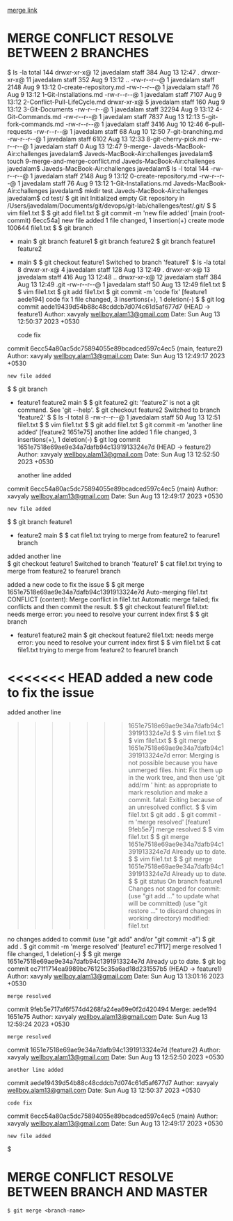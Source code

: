 [merge link](https://www.javatpoint.com/git-merge-and-merge-conflict)


# MERGE CONFLICT RESOLVE BETWEEN 2 BRANCHES

$ ls -la
total 144
drwxr-xr-x@ 12 javedalam  staff    384 Aug 13 12:47 .
drwxr-xr-x@ 11 javedalam  staff    352 Aug  9 13:12 ..
-rw-r--r--@  1 javedalam  staff   2148 Aug  9 13:12 0-create-repository.md
-rw-r--r--@  1 javedalam  staff     76 Aug  9 13:12 1-Git-Installations.md
-rw-r--r--@  1 javedalam  staff   7107 Aug  9 13:12 2-Conflict-Pull-LifeCycle.md
drwxr-xr-x@  5 javedalam  staff    160 Aug  9 13:12 3-Git-Documents
-rw-r--r--@  1 javedalam  staff  32294 Aug  9 13:12 4-Git-Commands.md
-rw-r--r--@  1 javedalam  staff   7837 Aug 13 12:13 5-git-fork-commands.md
-rw-r--r--@  1 javedalam  staff   3416 Aug 10 12:46 6-pull-requests
-rw-r--r--@  1 javedalam  staff     68 Aug 10 12:50 7-git-branching.md
-rw-r--r--@  1 javedalam  staff   6102 Aug 13 12:33 8-git-cherry-pick.md
-rw-r--r--@  1 javedalam  staff      0 Aug 13 12:47 9-merge-
Javeds-MacBook-Air:challenges javedalam$ 
Javeds-MacBook-Air:challenges javedalam$ touch 9-merge-and-merge-conflict.md
Javeds-MacBook-Air:challenges javedalam$ 
Javeds-MacBook-Air:challenges javedalam$ ls -l
total 144
-rw-r--r--@ 1 javedalam  staff   2148 Aug  9 13:12 0-create-repository.md
-rw-r--r--@ 1 javedalam  staff     76 Aug  9 13:12 1-Git-Installations.md
Javeds-MacBook-Air:challenges javedalam$ mkdir test
Javeds-MacBook-Air:challenges javedalam$ cd test/
$ git init
Initialized empty Git repository in /Users/javedalam/Documents/git/devops/git-lab/challenges/test/.git/
$ 
$ vim file1.txt
$ 
$ git add file1.txt 
$ git commit -m 'new file added'
[main (root-commit) 6ecc54a] new file added
 1 file changed, 1 insertion(+)
 create mode 100644 file1.txt
$ 
$ git branch 
* main
$ git branch feature1
$ git branch feature2
$ git branch 
  feature1
  feature2
* main
$ 
$ git checkout feature1
Switched to branch 'feature1'
$ ls -la
total 8
drwxr-xr-x@  4 javedalam  staff  128 Aug 13 12:49 .
drwxr-xr-x@ 13 javedalam  staff  416 Aug 13 12:48 ..
drwxr-xr-x@ 12 javedalam  staff  384 Aug 13 12:49 .git
-rw-r--r--@  1 javedalam  staff   50 Aug 13 12:49 file1.txt
$ 
$ vim file1.txt 
$ git add file1.txt 
$ git commit -m 'code fix'
[feature1 aede194] code fix
 1 file changed, 3 insertions(+), 1 deletion(-)
$ 
$ git log
commit aede19439d54b88c48cddcb7d074c61d5af677d7 (HEAD -> feature1)
Author: xavyaly <wellboy.alam13@gmail.com>
Date:   Sun Aug 13 12:50:37 2023 +0530

    code fix

commit 6ecc54a80ac5dc75894055e89bcadced597c4ec5 (main, feature2)
Author: xavyaly <wellboy.alam13@gmail.com>
Date:   Sun Aug 13 12:49:17 2023 +0530

    new file added
$ 
$ git branch 
* feature1
  feature2
  main
$ 
$ git feature2
git: 'feature2' is not a git command. See 'git --help'.
$ git checkout feature2
Switched to branch 'feature2'
$ 
$ ls -l
total 8
-rw-r--r--@ 1 javedalam  staff  50 Aug 13 12:51 file1.txt
$ 
$ vim file1.txt 
$ 
$ git add file1.txt 
$ git commit -m 'another line added'
[feature2 1651e75] another line added
 1 file changed, 3 insertions(+), 1 deletion(-)
$ git log
commit 1651e7518e69ae9e34a7dafb94c1391913324e7d (HEAD -> feature2)
Author: xavyaly <wellboy.alam13@gmail.com>
Date:   Sun Aug 13 12:52:50 2023 +0530

    another line added

commit 6ecc54a80ac5dc75894055e89bcadced597c4ec5 (main)
Author: xavyaly <wellboy.alam13@gmail.com>
Date:   Sun Aug 13 12:49:17 2023 +0530

    new file added
$ 
$ git branch 
  feature1
* feature2
  main
$ 
$ cat file1.txt 
trying to merge from feature2 to fearure1 branch

added another line  
$ git checkout feature1
Switched to branch 'feature1'
$ cat file1.txt 
trying to merge from feature2 to fearure1 branch

added a new code to fix the issue 
$ 
$ git merge 1651e7518e69ae9e34a7dafb94c1391913324e7d
Auto-merging file1.txt
CONFLICT (content): Merge conflict in file1.txt
Automatic merge failed; fix conflicts and then commit the result.
$ 
$ git checkout feature1
file1.txt: needs merge
error: you need to resolve your current index first
$ 
$ git branch 
* feature1
  feature2
  main
$ git checkout feature2
file1.txt: needs merge
error: you need to resolve your current index first
$ 
$ vim file1.txt 
$ cat file1.txt 
trying to merge from feature2 to fearure1 branch

<<<<<<< HEAD
added a new code to fix the issue 
=======
added another line  
>>>>>>> 1651e7518e69ae9e34a7dafb94c1391913324e7d
$ 
$ vim file1.txt 
$ 
$ vim file1.txt 
$ 
$ git merge 1651e7518e69ae9e34a7dafb94c1391913324e7d
error: Merging is not possible because you have unmerged files.
hint: Fix them up in the work tree, and then use 'git add/rm <file>'
hint: as appropriate to mark resolution and make a commit.
fatal: Exiting because of an unresolved conflict.
$ 
$ vim file1.txt 
$ git add .
$ git commit -m 'merge resolved'
[feature1 9feb5e7] merge resolved
$ 
$ vim file1.txt 
$ 
$ git merge 1651e7518e69ae9e34a7dafb94c1391913324e7d
Already up to date.
$ 
$ vim file1.txt 
$ 
$ git merge 1651e7518e69ae9e34a7dafb94c1391913324e7d
Already up to date.
$ 
$ git status
On branch feature1
Changes not staged for commit:
  (use "git add <file>..." to update what will be committed)
  (use "git restore <file>..." to discard changes in working directory)
        modified:   file1.txt

no changes added to commit (use "git add" and/or "git commit -a")
$ git add .
$ git commit -m 'merge resolved'
[feature1 ec71f17] merge resolved
 1 file changed, 1 deletion(-)
$ 
$ git merge 1651e7518e69ae9e34a7dafb94c1391913324e7d
Already up to date.
$ git log
commit ec71f1714ea9989bc76125c35a6ad18d231557b5 (HEAD -> feature1)
Author: xavyaly <wellboy.alam13@gmail.com>
Date:   Sun Aug 13 13:01:16 2023 +0530

    merge resolved

commit 9feb5e717af6f574d4268fa24ea69e0f2d420494
Merge: aede194 1651e75
Author: xavyaly <wellboy.alam13@gmail.com>
Date:   Sun Aug 13 12:59:24 2023 +0530

    merge resolved

commit 1651e7518e69ae9e34a7dafb94c1391913324e7d (feature2)
Author: xavyaly <wellboy.alam13@gmail.com>
Date:   Sun Aug 13 12:52:50 2023 +0530

    another line added

commit aede19439d54b88c48cddcb7d074c61d5af677d7
Author: xavyaly <wellboy.alam13@gmail.com>
Date:   Sun Aug 13 12:50:37 2023 +0530

    code fix

commit 6ecc54a80ac5dc75894055e89bcadced597c4ec5 (main)
Author: xavyaly <wellboy.alam13@gmail.com>
Date:   Sun Aug 13 12:49:17 2023 +0530

    new file added
$ 


# MERGE CONFLICT RESOLVE BETWEEN BRANCH AND MASTER

    $ git merge <branch-name>